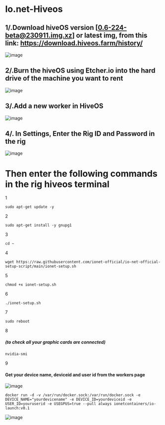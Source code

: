 # Io.net-Hiveos

## 1/.Download hiveOS version [0.6-224-beta@230911.img.xz] or latest img, from this link: https://download.hiveos.farm/history/
![image](https://github.com/enyaselessar/Io.net-Hiveos/assets/108255403/7c1dc202-0c35-45f6-9526-887cb7eae67d)

## 2/.Burn the hiveOS using Etcher.io into the hard drive of the machine you want to rent
![image](https://github.com/enyaselessar/Io.net-Hiveos/assets/108255403/5b981c77-7c3c-453d-9397-f9bef0ab89a7)

## 3/.Add a new worker in HiveOS
![image](https://github.com/enyaselessar/Io.net-Hiveos/assets/108255403/10f192c7-d2b5-4423-86d9-963538cee6c8)

## 4/. In Settings, Enter the Rig ID and Password in the rig
![image](https://github.com/enyaselessar/Io.net-Hiveos/assets/108255403/c881b22b-9e1f-46f8-9ce0-0ee8dd4ca238)

# Then enter the following commands in the rig hiveos terminal
1
```
sudo apt-get update -y
```
2
```
sudo apt-get install -y gnupg1
```
3
```
cd ~
```
4
```
wget https://raw.githubusercontent.com/ionet-official/io-net-official-setup-script/main/ionet-setup.sh
```
5
```
chmod +x ionet-setup.sh
```
6
```
./ionet-setup.sh
```
7
```
sudo reboot
```
8
##### (to check all your graphic cards are connected)
```
nvidia-smi
```

9
#### Get your device name, deviceid and user id from the workers page
![image](https://github.com/enyaselessar/Io.net-Hiveos/assets/108255403/18a40d16-ee49-4dca-8f7a-eb837c93e210)

```
docker run -d -v /var/run/docker.sock:/var/run/docker.sock -e DEVICE_NAME="yourdevicename" -e DEVICE_ID=yourdeviceid -e USER_ID=youruserid -e USEGPUS=true --pull always ionetcontainers/io-launch:v0.1
```

![image](https://github.com/enyaselessar/Io.net-Hiveos/assets/108255403/f39c3733-6a1d-432a-939e-3fbc49c9c21b)



